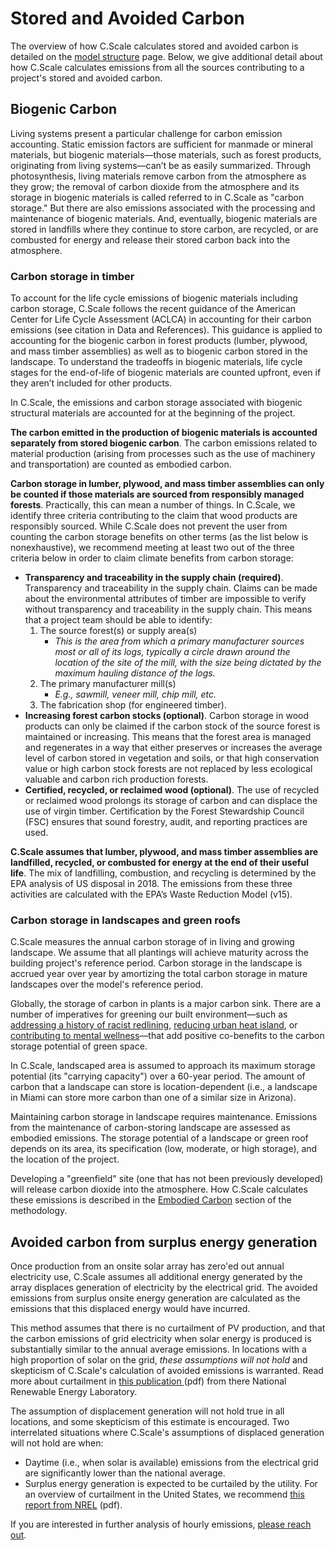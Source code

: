 # Stored and Avoided Carbon

The overview of how C.Scale calculates stored and avoided carbon is detailed on the [model structure](model-structure.md) page. Below, we give additional detail about how C.Scale calculates emissions from all the sources contributing to a project's stored and avoided carbon.

## Biogenic Carbon

Living systems present a particular challenge for carbon emission accounting. Static emission factors are sufficient for manmade or mineral materials, but biogenic materials—those materials, such as forest products, originating from living systems—can’t be as easily summarized. Through photosynthesis, living materials remove carbon from the atmosphere as they grow; the removal of carbon dioxide from the atmosphere and its storage in biogenic materials is called referred to in C.Scale as "carbon storage." But there are also emissions associated with the processing and maintenance of biogenic materials. And, eventually, biogenic materials are stored in landfills where they continue to store carbon, are recycled, or are combusted for energy and release their stored carbon back into the atmosphere.

### Carbon storage in timber

To account for the life cycle emissions of biogenic materials including carbon storage, C.Scale follows the recent guidance of the American Center for Life Cycle Assessment (ACLCA) in accounting for their carbon emissions (see citation in Data and References). This guidance is applied to accounting for the biogenic carbon in forest products (lumber, plywood, and mass timber assemblies) as well as to biogenic carbon stored in the landscape. To understand the tradeoffs in biogenic materials, life cycle stages for the end-of-life of biogenic materials are counted upfront, even if they aren’t included for other products.

In C.Scale, the emissions and carbon storage associated with biogenic structural materials are accounted for at the beginning of the project.

**The carbon emitted in the production of biogenic materials is accounted separately from stored biogenic carbon**. The carbon emissions related to material production (arising from processes such as the use of machinery and transportation) are counted as embodied carbon.

**Carbon storage in lumber, plywood, and mass timber assemblies can only be counted if those materials are sourced from responsibly managed forests**. Practically, this can mean a number of things. In C.Scale, we identify three criteria contributing to the claim that wood products are responsibly sourced. While C.Scale does not prevent the user from counting the carbon storage benefits on other terms (as the list below is nonexhaustive), we recommend meeting at least two out of the three criteria below in order to claim climate benefits from carbon storage:

* **Transparency and traceability in the supply chain (required)**. Transparency and traceability in the supply chain. Claims can be made about the environmental attributes of timber are impossible to verify without transparency and traceability in the supply chain. This means that a project team should be able to identify:
  1. The source forest(s) or supply area(s)
     * _This is the area from which a primary manufacturer sources most or all of its logs, typically a circle drawn around the location of the site of the mill, with the size being dictated by the maximum hauling distance of the logs._
  2. The primary manufacturer mill(s)
     * _E.g., sawmill, veneer mill, chip mill, etc._
  3. The fabrication shop (for engineered timber).
* **Increasing forest carbon stocks (optional)**. Carbon storage in wood products can only be claimed if the carbon stock of the source forest is maintained or increasing. This means that the forest area is managed and regenerates in a way that either preserves or increases the average level of carbon stored in vegetation and soils, or that high conservation value or high carbon stock forests are not replaced by less ecological valuable and carbon rich production forests.
* **Certified, recycled, or reclaimed wood (optional)**. The use of recycled or reclaimed wood prolongs its storage of carbon and can displace the use of virgin timber. Certification by the Forest Stewardship Council (FSC) ensures that sound forestry, audit, and reporting practices are used.

**C.Scale assumes that lumber, plywood, and mass timber assemblies are landfilled, recycled, or combusted for energy at the end of their useful life**. The mix of landfilling, combustion, and recycling is determined by the EPA analysis of US disposal in 2018. The emissions from these three activities are calculated with the EPA’s Waste Reduction Model (v15).

### Carbon storage in landscapes and green roofs

C.Scale measures the annual carbon storage of in living and growing landscape. We assume that all plantings will achieve maturity across the building project's reference period. Carbon storage in the landscape is accrued year over year by amortizing the total carbon storage in mature landscapes over the model's reference period.

Globally, the storage of carbon in plants is a major carbon sink. There are a number of imperatives for greening our built environment—such as [addressing a history of racist redlining](https://ehp.niehs.nih.gov/doi/full/10.1289/EHP7495), [reducing urban heat island](https://www.sciencedirect.com/science/article/abs/pii/S1618866718306411), or [contributing to mental wellness](https://www.sciencedirect.com/science/article/abs/pii/S0033350613002862)—that add positive co-benefits to the carbon storage potential of green space.

In C.Scale, landscaped area is assumed to approach its maximum storage potential (its "carrying capacity") over a 60-year period. The amount of carbon that a landscape can store is location-dependent (i.e., a landscape in Miami can store more carbon than one of a similar size in Arizona).

Maintaining carbon storage in landscape requires maintenance. Emissions from the maintenance of carbon-storing landscape are assessed as embodied emissions. The storage potential of a landscape or green roof depends on its area, its specification (low, moderate, or high storage), and the location of the project.

Developing a "greenfield" site (one that has not been previously developed) will release carbon dioxide into the atmosphere. How C.Scale calculates these emissions is described in the [Embodied Carbon](embodied-carbon.md#emissions-from-greenfield-development) section of the methodology.

## Avoided carbon from surplus energy generation

Once production from an onsite solar array has zero'ed out annual electricity use, C.Scale assumes all additional energy generated by the array displaces generation of electricity by the electrical grid. The avoided emissions from surplus onsite energy generation are calculated as the emissions that this displaced energy would have incurred.

This method assumes that there is no curtailment of PV production, and that the carbon emissions of grid electricity when solar energy is produced is substantially similar to the annual average emissions. In locations with a high proportion of solar on the grid, _these assumptions will not hold_ and skepticism of C.Scale's calculation of avoided emissions is warranted. Read more about curtailment in [this publication ](https://www.nrel.gov/docs/fy14osti/60983.pdf)(pdf) from there National Renewable Energy Laboratory.

The assumption of displacement generation will not hold true in all locations, and some skepticism of this estimate is encouraged. Two interrelated situations where C.Scale's assumptions of displaced generation will not hold are when:

* Daytime (i.e., when solar is available) emissions from the electrical grid are significantly lower than the national average.
* Surplus energy generation is expected to be curtailed by the utility. For an overview of curtailment in the United States, we recommend [this report from NREL](https://www.nrel.gov/docs/fy14osti/60983.pdf) (pdf).

If you are interested in further analysis of hourly emissions, [please reach out](mailto:epic@ehddd.com).
